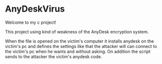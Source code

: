 # AnyDeskVirus

Welcome to my c project!


This project using kind of weakness of the AnyDesk encryption system.

When the file is opened on the victim's computer it installs anydesk on the victim's pc and defines the settings like that the attacker will can connect to the victim's pc when he wants and without asking.
On addition the script sends to the attacker the victim's anydesk code.